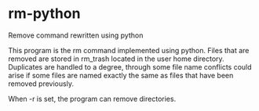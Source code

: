 # rm-python
Remove command rewritten using python 

This program is the rm command implemented using python. Files that are removed are stored in rm_trash located in the user home directory.
Duplicates are handled to a degree, through some file name conflicts could arise if some files are named exactly the same as files that have been removed
previously.

When -r is set, the program can remove directories. 

